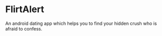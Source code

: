# FlirtAlert
An android dating app which helps you to find your hidden crush who is afraid to confess.
